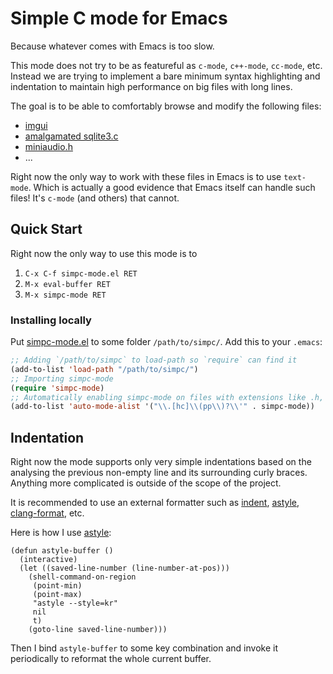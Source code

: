# Simple C mode for Emacs

Because whatever comes with Emacs is too slow.

This mode does not try to be as featureful as `c-mode`, `c++-mode`,
`cc-mode`, etc. Instead we are trying to implement a bare minimum
syntax highlighting and indentation to maintain high performance on
big files with long lines.

The goal is to be able to comfortably browse and modify the following files:
- [imgui](https://raw.githubusercontent.com/ocornut/imgui/fb7f6cab8c322731da336e553915e944bf386e62/imgui.h)
- [amalgamated sqlite3.c](https://raw.githubusercontent.com/IreneKnapp/direct-sqlite/a74cc50c735053c7c49c487a66e7756b524db883/cbits/sqlite3.c)
- [miniaudio.h](https://raw.githubusercontent.com/mackron/miniaudio/refs/heads/master/miniaudio.h)
- ...

Right now the only way to work with these files in Emacs is to use
`text-mode`. Which is actually a good evidence that Emacs itself can
handle such files! It's `c-mode` (and others) that cannot.

## Quick Start

Right now the only way to use this mode is to

1. `C-x C-f simpc-mode.el RET`
2. `M-x eval-buffer RET`
3. `M-x simpc-mode RET`

### Installing locally

Put [simpc-mode.el](./simpc-mode.el) to some folder `/path/to/simpc/`. Add this to your `.emacs`:

```el
;; Adding `/path/to/simpc` to load-path so `require` can find it
(add-to-list 'load-path "/path/to/simpc/")
;; Importing simpc-mode
(require 'simpc-mode)
;; Automatically enabling simpc-mode on files with extensions like .h, .c, .cpp, .hpp
(add-to-list 'auto-mode-alist '("\\.[hc]\\(pp\\)?\\'" . simpc-mode))
```

## Indentation

Right now the mode supports only very simple indentations based on the
analysing the previous non-empty line and its surrounding curly
braces. Anything more complicated is outside of the scope of the
project.

It is recommended to use an external formatter such as
[indent](https://www.gnu.org/software/indent/),
[astyle](http://astyle.sourceforge.net/),
[clang-format](https://clang.llvm.org/docs/ClangFormat.html), etc.

Here is how I use [astyle](http://astyle.sourceforge.net/):

```emacs-lisp
(defun astyle-buffer ()
  (interactive)
  (let ((saved-line-number (line-number-at-pos)))
    (shell-command-on-region
     (point-min)
     (point-max)
     "astyle --style=kr"
     nil
     t)
    (goto-line saved-line-number)))
```

Then I bind `astyle-buffer` to some key combination and invoke it
periodically to reformat the whole current buffer.
